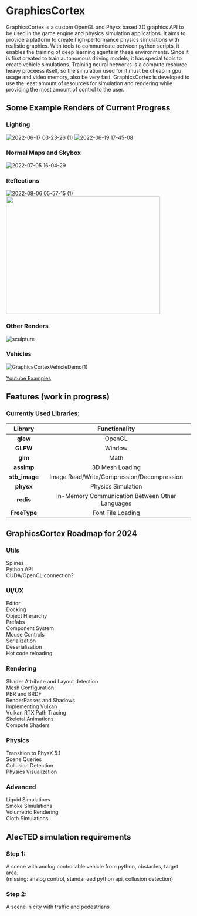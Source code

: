 # GraphicsCortex
GraphicsCortex is a custom OpenGL and Physx based 3D graphics API to be used in the game engine and physics simulation applications. It aims to provide a platform to create high-performance physics simulations with realistic graphics. With tools to communicate between python scripts, it enables the training of deep learning agents in these environments. Since it is first created to train autonomous driving models, it has special tools to create vehicle simulations. Training neural networks is a compute resource heavy proceess itself, so the simulation used for it must be cheap in gpu usage and video memory, also be very fast. GraphicsCortex is developed to use the least amount of resources for simulation and rendering while providing the most amount of control to the user.

## Some Example Renders of Current Progress
### Lighting
![2022-06-17 03-23-26 (1)](https://user-images.githubusercontent.com/89701935/174199340-15e9d44f-4cc2-4c9e-bab4-3ad225bdc8f5.gif)
![2022-06-19 17-45-08](https://user-images.githubusercontent.com/89701935/174487262-86feab70-94c1-49bc-ad7a-2d9fef564669.gif)

### Normal Maps and Skybox
![2022-07-05 16-04-29](https://user-images.githubusercontent.com/89701935/177335628-fe006ca0-ab11-4886-b1b2-5b64be168c82.gif)

### Reflections
![2022-08-06 05-57-15 (1)](https://user-images.githubusercontent.com/89701935/183231156-bcd62505-c9f0-4050-827f-fcfc570db6c3.gif)
<image src="https://user-images.githubusercontent.com/89701935/179228243-30309a4f-569a-4a00-9861-ab79d5b5cc62.png" height=320 width=420>

### Other Renders
![sculpture](https://user-images.githubusercontent.com/89701935/202374528-6e2604d9-e2a3-4d29-9881-330640898932.png)

### Vehicles
  
![GraphicsCortexVehicleDemo(1)](https://user-images.githubusercontent.com/89701935/213333098-6b8915c9-c221-4070-954e-df2309116cc5.gif)

  
[Youtube Examples](https://www.youtube.com/watch?v=4sZXiHZbVMU&ab_channel=Furkan%C3%9Cnsal "Youtube Examples")

## Features (work in progress)

  ### Currently Used Libraries:
|    Library    |         Functionality           |
|:-------------:|:-------------------------------:|
|    **glew**   |OpenGL|
|    **GLFW**   |Window|
|    **glm**    |Math|
|   **assimp**  |3D Mesh Loading|
| **stb_image** |Image Read/Write/Compression/Decompression|
|   **physx**   |Physics Simulation|
|   **redis**   |In-Memory Communication Between Other Languages|
|  **FreeType** |Font File Loading|

## GraphicsCortex Roadmap for 2024

### Utils
Splines\
Python API\
CUDA/OpenCL connection?

### UI/UX
Editor\
Docking\
Object Hierarchy\
Prefabs\
Component System\
Mouse Controls\
Serialization\
Deserialization\
Hot code reloading

### Rendering
Shader Attribute and Layout detection\
Mesh Configuration\
PBR and BRDF\
RenderPasses and Shadows\
Implementing Vulkan\
Vulkan RTX Path Tracing\
Skeletal Animations\
Compute Shaders

### Physics
Transition to PhysX 5.1\
Scene Queries\
Collusion Detection\
Physics Visualization

### Advanced
Liquid Simulations\
Smoke Sİmulations\
Volumetric Rendering\
Cloth Simulations

## AlecTED simulation requirements
### Step 1:
A scene with anolog controllable vehicle from python, obstacles, target area.\
(missing: analog control, standarized python api, collusion detection)

### Step 2:
A scene in city with traffic and pedestrians
